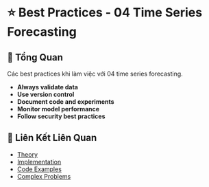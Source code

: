 # ⭐ Best Practices - 04 Time Series Forecasting

## 🎯 Tổng Quan

Các best practices khi làm việc với 04 time series forecasting.

- **Always validate data**
- **Use version control**
- **Document code and experiments**
- **Monitor model performance**
- **Follow security best practices**

## 🔗 Liên Kết Liên Quan

- [Theory](./THEORY_04_time_series_forecasting.md)
- [Implementation](./IMPLEMENTATION_04_time_series_forecasting.md)
- [Code Examples](./CODE_EXAMPLES_04_time_series_forecasting.md)
- [Complex Problems](./COMPLEX_PROBLEMS.md)
